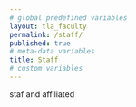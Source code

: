 ```yaml
---
# global predefined variables
layout: tla_faculty
permalink: /staff/
published: true
# meta-data variables
title: Staff
# custom variables
---
```

staf and affiliated
